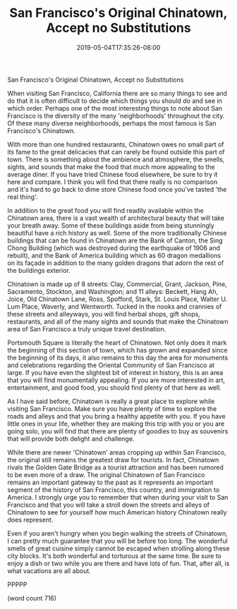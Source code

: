 ﻿---
title: "San Francisco's Original Chinatown, Accept no Substitutions"
date: 2019-05-04T17:35:26-08:00
description: "SanFransisco Tips for Web Success"
featured_image: "/images/SanFransisco.jpg"
tags: ["SanFransisco"]
---

San Francisco's Original Chinatown, Accept no Substitutions

When visiting San Francisco, California there are so many things to see and do that it is often difficult to decide which things you should do and see in which order. Perhaps one of the most interesting things to note about San Francisco is the diversity of the many 'neighborhoods' throughout the city. Of these many diverse neighborhoods, perhaps the most famous is San Francisco's Chinatown. 

With more than one hundred restaurants, Chinatown owes no small part of its fame to the great delicacies that can rarely be found outside this part of town. There is something about the ambience and atmosphere, the smells, sights, and sounds that make the food that much more appealing to the average diner. If you have tried Chinese food elsewhere, be sure to try it here and compare. I think you will find that there really is no comparison and it's hard to go back to dime store Chinese food once you've tasted 'the real thing'.

In addition to the great food you will find readily available within the Chinatown area, there is a vast wealth of architectural beauty that will take your breath away. Some of these buildings aside from being stunningly beautiful have a rich history as well. Some of the more traditionally Chinese buildings that can be found in Chinatown are the Bank of Canton, the Sing Chong Building (which was destroyed during the earthquake of 1906 and rebuilt), and the Bank of America building which as 60 dragon medallions on its façade in addition to the many golden dragons that adorn the rest of the buildings exterior.

Chinatown is made up of 8 streets: Clay, Commercial, Grant, Jackson, Pine, Sacramento, Stockton, and Washington; and 11 alleys: Beckett, Hang Ah, Joice, Old Chinatown Lane, Ross, Spofford, Stark, St. Louis Place, Walter U. Lum Place, Waverly, and Wentworth.  Tucked in the nooks and crannies of these streets and alleyways, you will find herbal shops, gift shops, restaurants, and all of the many sights and sounds that make the Chinatown area of San Francisco a truly unique travel destination. 

Portsmouth Square is literally the heart of Chinatown. Not only does it mark the beginning of this section of town, which has grown and expanded since the beginning of its days, it also remains to this day the area for monuments and celebrations regarding the Oriental Community of San Francisco at large.  If you have even the slightest bit of interest in history, this is an area that you will find monumentally appealing. If you are more interested in art, entertainment, and good food, you should find plenty of that here as well. 

As I have said before, Chinatown is really a great place to explore while visiting San Francisco. Make sure you have plenty of time to explore the roads and alleys and that you bring a healthy appetite with you. If you have little ones in your life, whether they are making this trip with you or you are going solo, you will find that there are plenty of goodies to buy as souvenirs that will provide both delight and challenge. 

While there are newer 'Chinatown' areas cropping up within San Francisco, the original still remains the greatest draw for tourists. In fact, Chinatown rivals the Golden Gate Bridge as a tourist attraction and has been rumored to be even more of a draw. The original Chinatown of San Francisco remains an important gateway to the past as it represents an important segment of the history of San Francisco, this country, and immigration to America. I strongly urge you to remember that when during your visit to San Francisco and that you will take a stroll down the streets and alleys of Chinatown to see for yourself how much American history Chinatown really does represent.

Even if you aren't hungry when you begin walking the streets of Chinatown, I can pretty much guarantee that you will be before too long. The wonderful smells of great cuisine simply cannot be escaped when strolling along these city blocks. It's both wonderful and torturous at the same time. Be sure to enjoy a dish or two while you are there and have lots of fun. That, after all, is what vacations are all about.

PPPPP

(word count 716)



